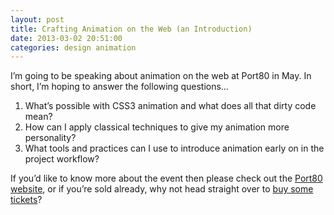 ```yaml
---
layout: post
title: Crafting Animation on the Web (an Introduction)
date: 2013-03-02 20:51:00
categories: design animation
---
```


I&#8217;m going to be speaking about animation on the web at Port80 in May. In short, I&#8217;m hoping to answer the following questions&#8230;

<!--more-->

  1. What&#8217;s possible with CSS3 animation and what does all that dirty code mean?
  2. How can I apply classical techniques to give my animation more personality?
  3. What tools and practices can I use to introduce animation early on in the project workflow?

If you&#8217;d like to know more about the event then please check out the [Port80 website][1], or if you&#8217;re sold already, why not head straight over to [buy some tickets][2]?

 [1]: http://port80events.co.uk/event/port80-2013/ "Port80 2013 Event Information"
 [2]: http://www.eventbrite.com/event/5212235938 "Buy tickets to Port80 2013"